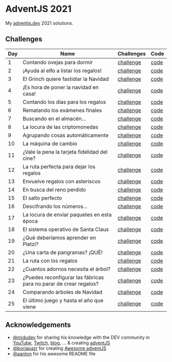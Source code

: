 # AdventJS 2021
My [adventjs.dev](https://adventjs.dev) 2021 solutions.

## Challenges

| Day | Name                                         | Challenges                                      | Code                    |
| --- | -------------------------------------------- | ----------------------------------------------- | ----------------------- |
| 1   | Contando ovejas para dormir                  | [challenge](https://adventjs.dev/challenges/01) | [code](./src/day-01.js) |
| 2   | ¡Ayuda al elfo a listar los regalos!         | [challenge](https://adventjs.dev/challenges/02) | [code](./src/day-02.js) |
| 3   | El Grinch quiere fastidiar la Navidad        | [challenge](https://adventjs.dev/challenges/03) | [code](./src/day-03.js) |
| 4   | ¡Es hora de poner la navidad en casa!        | [challenge](https://adventjs.dev/challenges/04) | [code](./src/day-04.js) |
| 5   | Contando los días para los regalos           | [challenge](https://adventjs.dev/challenges/05) | [code](./src/day-05.js) |
| 6   | Rematando los exámenes finales               | [challenge](https://adventjs.dev/challenges/06) | [code](./src/day-06.js) |
| 7   | Buscando en el almacén...                    | [challenge](https://adventjs.dev/challenges/07) | [code](./src/day-07.js) |
| 8   | La locura de las criptomonedas               | [challenge](https://adventjs.dev/challenges/08) | [code](./src/day-08.js) |
| 9   | Agrupando cosas automáticamente              | [challenge](https://adventjs.dev/challenges/09) | [code](./src/day-09.js) |
| 10  | La máquina de cambio                         | [challenge](https://adventjs.dev/challenges/10) | [code](./src/day-10.js) |
| 11  | ¿Vale la pena la tarjeta fidelidad del cine? | [challenge](https://adventjs.dev/challenges/11) | [code](./src/day-11.js) |
| 12  | La ruta perfecta para dejar los regalos      | [challenge](https://adventjs.dev/challenges/12) | [code](./src/day-12.js) |
| 13  | Envuelve regalos con asteriscos              | [challenge](https://adventjs.dev/challenges/13) | [code](./src/day-13.js) |
| 14  | En busca del reno perdido                    | [challenge](https://adventjs.dev/challenges/14) | [code](./src/day-14.js) |
| 15  | El salto perfecto                            | [challenge](https://adventjs.dev/challenges/15) | [code](./src/day-15.js) |
| 16  | Descifrando los números...                   | [challenge](https://adventjs.dev/challenges/16) | [code](./src/day-16.js) |
| 17  | La locura de enviar paquetes en esta época   | [challenge](https://adventjs.dev/challenges/17) | [code](./src/day-17.js) |
| 18  | El sistema operativo de Santa Claus          | [challenge](https://adventjs.dev/challenges/18) | [code](./src/day-18.js) |
| 19  | ¿Qué deberíamos aprender en Platzi?          | [challenge](https://adventjs.dev/challenges/19) | [code](./src/day-19.js) |
| 20  | ¿Una carta de pangramas? ¡QUÉ!               | [challenge](https://adventjs.dev/challenges/20) | [code](./src/day-20.js) |
| 21  | La ruta con los regalos                      | [challenge](https://adventjs.dev/challenges/21) | [code](./src/day-21.js) |
| 22  | ¿Cuantos adornos necesita el árbol?          | [challenge](https://adventjs.dev/challenges/22) | [code](./src/day-22.js) |
| 23  | ¿Puedes reconfigurar las fábricas para no parar de crear regalos?   | [challenge](https://adventjs.dev/challenges/23) | [code](./src/day-23.js) |
| 24  | Comparando árboles de Navidad                | [challenge](https://adventjs.dev/challenges/24) | [code](./src/day-24.js) |
| 25  | El último juego y hasta el año que viene     | [challenge](https://adventjs.dev/challenges/25) | [code](./src/day-25.js) |

## Acknowledgements

- [@midudev](https://twitter.com/midudev) for sharing his knowledge with the DEV community in [YouTube](https://midu.tube/), [Twitch](https://midu.live/), [blog](https://midu.dev/), ... & creating [adventJS](https://adventjs.dev/)
- [@borjapazr](https://twitter.com/borjapazr) for creating [Awesome adventJS](https://github.com/borjapazr/awesome-adventjs)
- [@aanton](https://github.com/aanton/adventjs) for his awesome README file